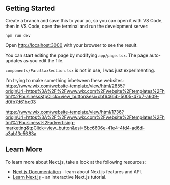 

## Getting Started

Create a branch and save this to your pc, so you can open it with VS Code, then in VS Code, open the terminal and run the development server:

```bash
npm run dev
```

Open [http://localhost:3000](http://localhost:3000) with your browser to see the result.

You can start editing the page by modifying `app/page.tsx`. The page auto-updates as you edit the file.

`components/ParallaxSection.tsx` is not in use, I was just experimenting. 

I'm trying to make something inbetween these websites: 
https://www.wix.com/website-template/view/html/2855?originUrl=https%3A%2F%2Fwww.wix.com%2Fwebsite%2Ftemplates%2Fhtml%2Fbusiness&tpClick=view_button&esi=cbf6465b-5005-47b7-a609-d0fb7d61bc03

https://www.wix.com/website-template/view/html/1736?originUrl=https%3A%2F%2Fwww.wix.com%2Fwebsite%2Ftemplates%2Fhtml%2Fbusiness%2Fadvertising-marketing&tpClick=view_button&esi=6bc6606e-41e4-4fd4-ad6d-a3ab13e5683a

## Learn More

To learn more about Next.js, take a look at the following resources:

- [Next.js Documentation](https://nextjs.org/docs) - learn about Next.js features and API.
- [Learn Next.js](https://nextjs.org/learn) - an interactive Next.js tutorial.
